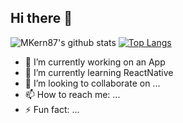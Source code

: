 ## Hi there 👋



![MKern87's github stats](https://github-readme-stats.vercel.app/api?username=MKern87&show_icons=true&theme=highcontrast&rank_icon=github) [![Top Langs](https://github-readme-stats.vercel.app/api/top-langs/?username=MKern87&langs_count=8&layout=donut&theme=highcontrast)](https://github.com/anuraghazra/github-readme-stats)




- 🔭 I’m currently working on an App
- 🌱 I’m currently learning ReactNative
- 👯 I’m looking to collaborate on ...
- 📫 How to reach me: ...
- ⚡ Fun fact: ...

